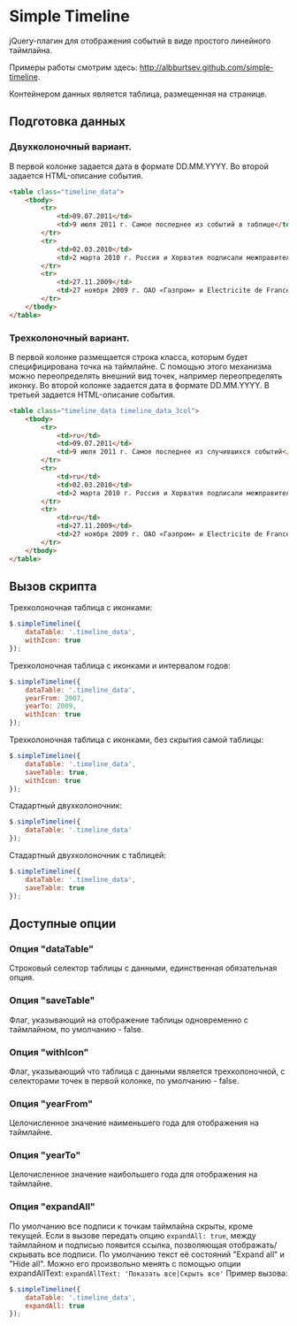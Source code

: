 # Simple Timeline

jQuery-плагин для отображения событий в виде простого линейного таймлайна.

Примеры работы смотрим здесь: http://albburtsev.github.com/simple-timeline.

Контейнером данных является таблица, размещенная на странице.

## Подготовка данных

### Двухколоночный вариант.
В первой колонке задается дата в формате DD.MM.YYYY.
Во второй задается HTML-описание события.

```html
<table class="timeline_data">
	<tbody>
		<tr>
			<td>09.07.2011</td>
			<td>9 июля 2011 г. Самое последнее из событий в таблице</td>
		</tr>
		<tr>
			<td>02.03.2010</td>
			<td>2 марта 2010 г. Россия и Хорватия подписали межправительственное соглашение, предусматривающее присоединение Хорватии к проекту «Южный поток». <a href="#">Пресс-релиз</a></td>
		</tr>
		<tr>
			<td>27.11.2009</td>
			<td>27 ноября 2009 г. ОАО «Газпром» и Electricite de France (EDF) подписали Меморандум о взаимопонимании, предусматривающий возможность вхождения EDF в проект строительства морского участка газопровода «Южный поток». <a href="#">Пресс-релиз</a></td>
		</tr>
	</tbody>
</table>
```

### Трехколоночный вариант.
В первой колонке размещается строка класса, которым будет специфицирована точка на таймлайне. С помощью этого механизма можно переопределять внешний вид точек, например переопределять иконку.
Во второй колонке задается дата в формате DD.MM.YYYY.
В третьей задается HTML-описание события.

```html
<table class="timeline_data timeline_data_3col">
	<tbody>
		<tr>
			<td>ru</td>
			<td>09.07.2011</td>
			<td>9 июля 2011 г. Самое последнее из случившихся событий</td>
		</tr>
		<tr>
			<td>ru</td>
			<td>02.03.2010</td>
			<td>2 марта 2010 г. Россия и Хорватия подписали межправительственное соглашение, предусматривающее присоединение Хорватии к проекту «Южный поток». <a href="#">Пресс-релиз</a></td>
		</tr>
		<tr>
			<td>ru</td>
			<td>27.11.2009</td>
			<td>27 ноября 2009 г. ОАО «Газпром» и Electricite de France (EDF) подписали Меморандум о взаимопонимании, предусматривающий возможность вхождения EDF в проект строительства морского участка газопровода «Южный поток». <a href="#">Пресс-релиз</a></td>
		</tr>
	</tbody>
</table>
```

## Вызов скрипта

Трехколоночная таблица с иконками:

```javascript
$.simpleTimeline({
	dataTable: '.timeline_data',
	withIcon: true
});
```

Трехколоночная таблица с иконками и интервалом годов:

```javascript
$.simpleTimeline({
	dataTable: '.timeline_data',
	yearFrom: 2007,
	yearTo: 2009,
	withIcon: true
});
```

Трехколоночная таблица с иконками, без скрытия самой таблицы:

```javascript
$.simpleTimeline({
	dataTable: '.timeline_data',
	saveTable: true,
	withIcon: true
});
```

Стадартный двухколоночник:

```javascript
$.simpleTimeline({
	dataTable: '.timeline_data'
});
```

Стадартный двухколоночник с таблицей:

```javascript
$.simpleTimeline({
	dataTable: '.timeline_data',
	saveTable: true
});
```

## Доступные опции

### Опция "dataTable"
Строковый селектор таблицы с данными, единственная обязательная опция.

### Опция "saveTable"
Флаг, указывающий на отображение таблицы одновременно с таймлайном, по умолчанию - false.

### Опция "withIcon"
Флаг, указывающий что таблица с данными является трехколоночной, с селекторами точек в первой колонке, по умолчанию - false.

### Опция "yearFrom"
Целочисленное значение наименьшего года для отображения на таймлайне.

### Опция "yearTo"
Целочисленное значение наибольшего года для отображения на таймлайне.

### Опция "expandAll"
По умолчанию все подписи к точкам таймлайна скрыты, кроме текущей.
Если в вызове передать опцию ```expandAll: true```, между таймлайном и подписью появится ссылка, позволяющая отображать/скрывать все подписи.
По умолчанию текст её состояний "Expand all" и "Hide all".
Можно его произвольно менять с помощью опции expandAllText: ```expandAllText: 'Показать все|Скрыть все'```
Пример вызова:

```javascript
$.simpleTimeline({
	dataTable: '.timeline_data',
	expandAll: true
});
```